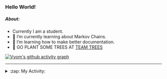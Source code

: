 ### Hello World!

##### About:
- Currently I am a student.
- 🌱 I’m currently learning about Markov Chains.
- 🌱 I’m learning how to make better documentation.
- 🌱 GO PLANT SOME TREES AT [TEAM TREES](https://teamtrees.org/)

[![Vyom's github activity graph](https://activity-graph.herokuapp.com/graph?username=Vyvy-vi)](https://github.com/ashutosh00710/github-readme-activity-graph)

---
<details>
  <summary>:zap: My Activity:</summary>
  
<!--START_SECTION:waka-->
**I'm a Night 🦉** 

```text
🌞 Morning    62 commits     ██░░░░░░░░░░░░░░░░░░░░░░░   9.6% 
🌆 Daytime    156 commits    ██████░░░░░░░░░░░░░░░░░░░   24.15% 
🌃 Evening    202 commits    ███████░░░░░░░░░░░░░░░░░░   31.27% 
🌙 Night      226 commits    ████████░░░░░░░░░░░░░░░░░   34.98%

```
📅 **I'm Most Productive on Sunday** 

```text
Monday       63 commits     ██░░░░░░░░░░░░░░░░░░░░░░░   9.75% 
Tuesday      109 commits    ████░░░░░░░░░░░░░░░░░░░░░   16.87% 
Wednesday    103 commits    ████░░░░░░░░░░░░░░░░░░░░░   15.94% 
Thursday     81 commits     ███░░░░░░░░░░░░░░░░░░░░░░   12.54% 
Friday       78 commits     ███░░░░░░░░░░░░░░░░░░░░░░   12.07% 
Saturday     66 commits     ██░░░░░░░░░░░░░░░░░░░░░░░   10.22% 
Sunday       146 commits    █████░░░░░░░░░░░░░░░░░░░░   22.6%

```


📊 **This Week I Spent My Time On** 

```text
🔥 Editors: 
VS Code                  26 hrs 41 mins      ████████████████████████░   97.28% 
Vim                      44 mins             ░░░░░░░░░░░░░░░░░░░░░░░░░   2.72%

🐱‍💻 Projects: 
uni-webpages             12 hrs 2 mins       ███████████░░░░░░░░░░░░░░   43.9% 
CSF                      3 hrs 53 mins       ███░░░░░░░░░░░░░░░░░░░░░░   14.2% 
api                      3 hrs 47 mins       ███░░░░░░░░░░░░░░░░░░░░░░   13.84% 
onboarding-bot           2 hrs 30 mins       ██░░░░░░░░░░░░░░░░░░░░░░░   9.16% 
Praise-Bot-Discord       1 hr 39 mins        █░░░░░░░░░░░░░░░░░░░░░░░░   6.02%

```


 Last Updated on 02/05/2022 19:04:14 UTC
<!--END_SECTION:waka-->
</details>
